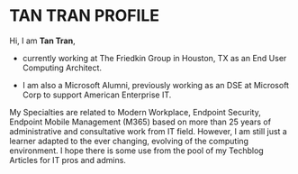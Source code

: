 # TAN TRAN PROFILE

Hi, I am **Tan Tran**, 
* currently working at The Friedkin Group in Houston, TX as an End User Computing Architect.

* I am also a Microsoft Alumni, previously working as an DSE at Microsoft Corp to support American Enterprise IT.
  
My Specialties are related to Modern Workplace, Endpoint Security, Endpoint Mobile Management (M365) based on more than 25 years of administrative and consultative work from IT field.
However, I am still just a learner adapted to the ever changing, evolving of the computing environment.
I hope there is some use from the pool of my Techblog Articles for IT pros and admins.
